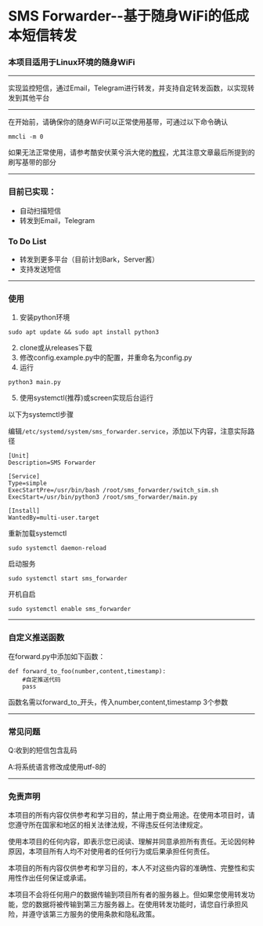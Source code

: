 # SMS Forwarder--基于随身WiFi的低成本短信转发

### 本项目适用于Linux环境的随身WiFi
***
实现监控短信，通过Email，Telegram进行转发，并支持自定转发函数，以实现转发到其他平台
***
在开始前，请确保你的随身WiFi可以正常使用基带，可通过以下命令确认
```
mmcli -m 0
```
如果无法正常使用，请参考酷安伏莱兮浜大佬的[教程](https://www.coolapk.com/feed/37834896?shareKey=OTQ3NWNhOTZkY2UwNjJkZjRhNDI)，尤其注意文章最后所提到的刷写基带的部分
***
### 目前已实现：
- 自动扫描短信
- 转发到Email，Telegram
### To Do List
- 转发到更多平台（目前计划Bark，Server酱）
- 支持发送短信
***
### 使用
1. 安装python环境
```
sudo apt update && sudo apt install python3
```
2. clone或从releases下载
3. 修改config.example.py中的配置，并重命名为config.py
4. 运行
```
python3 main.py
```
5. 使用systemctl(推荐)或screen实现后台运行

以下为systemctl步骤

编辑`/etc/systemd/system/sms_forwarder.service`，添加以下内容，注意实际路径
```
[Unit]
Description=SMS Forwarder

[Service]
Type=simple
ExecStartPre=/usr/bin/bash /root/sms_forwarder/switch_sim.sh
ExecStart=/usr/bin/python3 /root/sms_forwarder/main.py

[Install]
WantedBy=multi-user.target
```
重新加载systemctl
```
sudo systemctl daemon-reload
```
启动服务
```
sudo systemctl start sms_forwarder
```
开机自启
```
sudo systemctl enable sms_forwarder
```
***
### 自定义推送函数
在forward.py中添加如下函数：
```
def forward_to_foo(number,content,timestamp):
	#自定推送代码
	pass
```
函数名需以forward_to_开头，传入number,content,timestamp 3个参数
***
### 常见问题
Q:收到的短信包含乱码

A:将系统语言修改成使用utf-8的
***
### 免责声明
 本项目的所有内容仅供参考和学习目的，禁止用于商业用途。在使用本项目时，请您遵守所在国家和地区的相关法律法规，不得违反任何法律规定。
 
 使用本项目的任何内容，即表示您已阅读、理解并同意承担所有责任。无论因何种原因，本项目所有人均不对使用者的任何行为或后果承担任何责任。
 
 本项目的所有内容仅供参考和学习目的，本人不对这些内容的准确性、完整性和实用性作出任何保证或承诺。
 
 本项目不会将任何用户的数据传输到项目所有者的服务器上。但如果您使用转发功能，您的数据将被传输到第三方服务器上。在使用转发功能时，请您自行承担风险，并遵守该第三方服务的使用条款和隐私政策。
